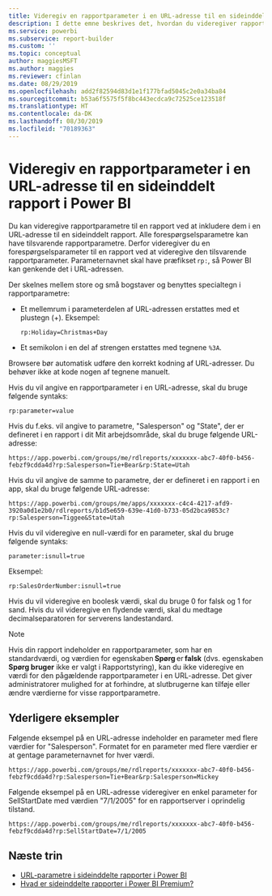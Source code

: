 ```yaml
---
title: Videregiv en rapportparameter i en URL-adresse til en sideinddelt rapport i Power BI Report Builder
description: I dette emne beskrives det, hvordan du videregiver rapportparametre til en rapport ved at inkludere dem i en URL-adresse til en sideinddelt rapport.
ms.service: powerbi
ms.subservice: report-builder
ms.custom: ''
ms.topic: conceptual
author: maggiesMSFT
ms.author: maggies
ms.reviewer: cfinlan
ms.date: 08/29/2019
ms.openlocfilehash: add2f82594d83d1e1f177bfad5045c2e0a34ba84
ms.sourcegitcommit: b53a6f5575f5f8bc443ecdca9c72525ce123518f
ms.translationtype: HT
ms.contentlocale: da-DK
ms.lasthandoff: 08/30/2019
ms.locfileid: "70189363"
---
```

# <a name="pass-a-report-parameter-in-a-url-for-a-paginated-report-in-power-bi"></a>Videregiv en rapportparameter i en URL-adresse til en sideinddelt rapport i Power BI 

Du kan videregive rapportparametre til en rapport ved at inkludere dem i en URL-adresse til en sideinddelt rapport. Alle forespørgselsparametre kan have tilsvarende rapportparametre. Derfor videregiver du en forespørgselsparameter til en rapport ved at videregive den tilsvarende rapportparameter. Parameternavnet skal have præfikset `rp:`, så Power BI kan genkende det i URL-adressen. 

Der skelnes mellem store og små bogstaver og benyttes specialtegn i rapportparametre: 

- Et mellemrum i parameterdelen af URL-adressen erstattes med et plustegn (+).  Eksempel: 

    ```rp:Holiday=Christmas+Day```

- Et semikolon i en del af strengen erstattes med tegnene `%3A`.

Browsere bør automatisk udføre den korrekt kodning af URL-adresser. Du behøver ikke at kode nogen af tegnene manuelt. 

Hvis du vil angive en rapportparameter i en URL-adresse, skal du bruge følgende syntaks: 

```
rp:parameter=value
```

Hvis du f.eks. vil angive to parametre, "Salesperson" og "State", der er defineret i en rapport i dit Mit arbejdsområde, skal du bruge følgende URL-adresse: 

```
https://app.powerbi.com/groups/me/rdlreports/xxxxxxx-abc7-40f0-b456-febzf9cdda4d?rp:Salesperson=Tie+Bear&rp:State=Utah 
```

Hvis du vil angive de samme to parametre, der er defineret i en rapport i en app, skal du bruge følgende URL-adresse: 

```
https://app.powerbi.com/groups/me/apps/xxxxxxx-c4c4-4217-afd9-3920a0d1e2b0/rdlreports/b1d5e659-639e-41d0-b733-05d2bca9853c?rp:Salesperson=Tiggee&State=Utah 
```

Hvis du vil videregive en null-værdi for en parameter, skal du bruge følgende syntaks: 

```
parameter:isnull=true
```

Eksempel:

```
rp:SalesOrderNumber:isnull=true
```

Hvis du vil videregive en boolesk værdi, skal du bruge 0 for falsk og 1 for sand. Hvis du vil videregive en flydende værdi, skal du medtage decimalseparatoren for serverens landestandard.

> [!NOTE]
> Hvis din rapport indeholder en rapportparameter, som har en standardværdi, og værdien for egenskaben **Spørg** er **falsk** (dvs. egenskaben **Spørg bruger** ikke er valgt i Rapportstyring), kan du ikke videregive en værdi for den pågældende rapportparameter i en URL-adresse. Det giver administratorer mulighed for at forhindre, at slutbrugerne kan tilføje eller ændre værdierne for visse rapportparametre.

## <a name="additional-examples"></a>Yderligere eksempler 

Følgende eksempel på en URL-adresse indeholder en parameter med flere værdier for "Salesperson". Formatet for en parameter med flere værdier er at gentage parameternavnet for hver værdi. 

```
https://app.powerbi.com/groups/me/rdlreports/xxxxxxx-abc7-40f0-b456-febzf9cdda4d?rp:Salesperson=Tie+Bear&rp:Salesperson=Mickey 
```

Følgende eksempel på en URL-adresse videregiver en enkel parameter for SellStartDate med værdien "7/1/2005" for en rapportserver i oprindelig tilstand.

```
https://app.powerbi.com/groups/me/rdlreports/xxxxxxx-abc7-40f0-b456-febzf9cdda4d?rp:SellStartDate=7/1/2005
```

## <a name="next-steps"></a>Næste trin

- [URL-parametre i sideinddelte rapporter i Power BI](report-builder-url-parameters.md)
- [Hvad er sideinddelte rapporter i Power BI Premium?](paginated-reports-report-builder-power-bi.md)